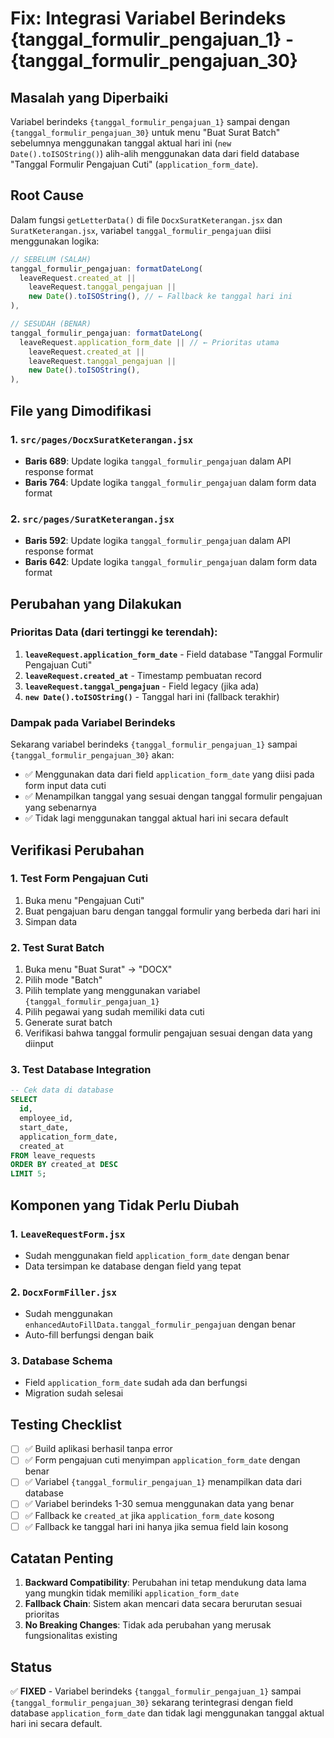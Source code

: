 # Fix: Integrasi Variabel Berindeks {tanggal_formulir_pengajuan_1} - {tanggal_formulir_pengajuan_30}

## Masalah yang Diperbaiki

Variabel berindeks `{tanggal_formulir_pengajuan_1}` sampai dengan `{tanggal_formulir_pengajuan_30}` untuk menu "Buat Surat Batch" sebelumnya menggunakan tanggal aktual hari ini (`new Date().toISOString()`) alih-alih menggunakan data dari field database "Tanggal Formulir Pengajuan Cuti" (`application_form_date`).

## Root Cause

Dalam fungsi `getLetterData()` di file `DocxSuratKeterangan.jsx` dan `SuratKeterangan.jsx`, variabel `tanggal_formulir_pengajuan` diisi menggunakan logika:

```javascript
// SEBELUM (SALAH)
tanggal_formulir_pengajuan: formatDateLong(
  leaveRequest.created_at ||
    leaveRequest.tanggal_pengajuan ||
    new Date().toISOString(), // ← Fallback ke tanggal hari ini
),

// SESUDAH (BENAR)
tanggal_formulir_pengajuan: formatDateLong(
  leaveRequest.application_form_date || // ← Prioritas utama
    leaveRequest.created_at ||
    leaveRequest.tanggal_pengajuan ||
    new Date().toISOString(),
),
```

## File yang Dimodifikasi

### 1. `src/pages/DocxSuratKeterangan.jsx`
- **Baris 689**: Update logika `tanggal_formulir_pengajuan` dalam API response format
- **Baris 764**: Update logika `tanggal_formulir_pengajuan` dalam form data format

### 2. `src/pages/SuratKeterangan.jsx`
- **Baris 592**: Update logika `tanggal_formulir_pengajuan` dalam API response format  
- **Baris 642**: Update logika `tanggal_formulir_pengajuan` dalam form data format

## Perubahan yang Dilakukan

### Prioritas Data (dari tertinggi ke terendah):

1. **`leaveRequest.application_form_date`** - Field database "Tanggal Formulir Pengajuan Cuti"
2. **`leaveRequest.created_at`** - Timestamp pembuatan record
3. **`leaveRequest.tanggal_pengajuan`** - Field legacy (jika ada)
4. **`new Date().toISOString()`** - Tanggal hari ini (fallback terakhir)

### Dampak pada Variabel Berindeks

Sekarang variabel berindeks `{tanggal_formulir_pengajuan_1}` sampai `{tanggal_formulir_pengajuan_30}` akan:

- ✅ Menggunakan data dari field `application_form_date` yang diisi pada form input data cuti
- ✅ Menampilkan tanggal yang sesuai dengan tanggal formulir pengajuan yang sebenarnya
- ✅ Tidak lagi menggunakan tanggal aktual hari ini secara default

## Verifikasi Perubahan

### 1. Test Form Pengajuan Cuti
1. Buka menu "Pengajuan Cuti"
2. Buat pengajuan baru dengan tanggal formulir yang berbeda dari hari ini
3. Simpan data

### 2. Test Surat Batch
1. Buka menu "Buat Surat" → "DOCX"
2. Pilih mode "Batch"
3. Pilih template yang menggunakan variabel `{tanggal_formulir_pengajuan_1}`
4. Pilih pegawai yang sudah memiliki data cuti
5. Generate surat batch
6. Verifikasi bahwa tanggal formulir pengajuan sesuai dengan data yang diinput

### 3. Test Database Integration
```sql
-- Cek data di database
SELECT 
  id,
  employee_id,
  start_date,
  application_form_date,
  created_at
FROM leave_requests 
ORDER BY created_at DESC 
LIMIT 5;
```

## Komponen yang Tidak Perlu Diubah

### 1. `LeaveRequestForm.jsx`
- Sudah menggunakan field `application_form_date` dengan benar
- Data tersimpan ke database dengan field yang tepat

### 2. `DocxFormFiller.jsx`
- Sudah menggunakan `enhancedAutoFillData.tanggal_formulir_pengajuan` dengan benar
- Auto-fill berfungsi dengan baik

### 3. Database Schema
- Field `application_form_date` sudah ada dan berfungsi
- Migration sudah selesai

## Testing Checklist

- [ ] ✅ Build aplikasi berhasil tanpa error
- [ ] ✅ Form pengajuan cuti menyimpan `application_form_date` dengan benar
- [ ] ✅ Variabel `{tanggal_formulir_pengajuan_1}` menampilkan data dari database
- [ ] ✅ Variabel berindeks 1-30 semua menggunakan data yang benar
- [ ] ✅ Fallback ke `created_at` jika `application_form_date` kosong
- [ ] ✅ Fallback ke tanggal hari ini hanya jika semua field lain kosong

## Catatan Penting

1. **Backward Compatibility**: Perubahan ini tetap mendukung data lama yang mungkin tidak memiliki `application_form_date`
2. **Fallback Chain**: Sistem akan mencari data secara berurutan sesuai prioritas
3. **No Breaking Changes**: Tidak ada perubahan yang merusak fungsionalitas existing

## Status

✅ **FIXED** - Variabel berindeks `{tanggal_formulir_pengajuan_1}` sampai `{tanggal_formulir_pengajuan_30}` sekarang terintegrasi dengan field database `application_form_date` dan tidak lagi menggunakan tanggal aktual hari ini secara default. 